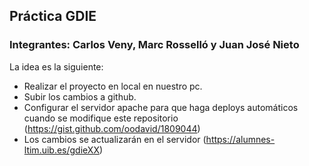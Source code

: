 ## Práctica GDIE
### Integrantes: Carlos Veny, Marc Rosselló y Juan José Nieto
La idea es la siguiente:
- Realizar el proyecto en local en nuestro pc.
- Subir los cambios a github.
- Configurar el servidor apache para que haga deploys automáticos cuando se modifique este repositorio (https://gist.github.com/oodavid/1809044)
- Los cambios se actualizarán en el servidor (https://alumnes-ltim.uib.es/gdieXX)
